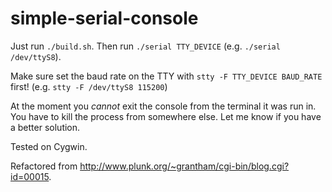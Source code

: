 simple-serial-console
=====================

Just run `./build.sh`. Then run `./serial TTY_DEVICE` (e.g. `./serial /dev/ttyS8`).

Make sure set the baud rate on the TTY with `stty -F TTY_DEVICE BAUD_RATE` first! (e.g. `stty -F /dev/ttyS8 115200`)

At the moment you _cannot_ exit the console from the terminal it was run in. You have to kill the process from somewhere else. Let me know if you have a better solution.

Tested on Cygwin.

Refactored from http://www.plunk.org/~grantham/cgi-bin/blog.cgi?id=00015.